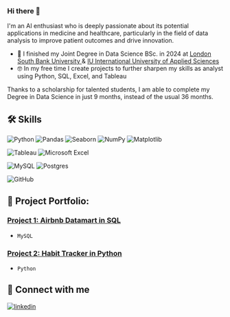 ### Hi there 👋
I'm an AI enthusiast who is deeply passionate about its potential applications in medicine and healthcare, particularly in the field of data analysis to improve patient outcomes and drive innovation.

- 🥅 I finished my Joint Degree in Data Science BSc. in 2024 at [London South Bank University
](https://www.lsbu.ac.uk/) & [IU International University of Applied Sciences](https://www.iu.org/bachelor/data-science/)
- 🤓 In my free time I create projects to further sharpen my skills as analyst using Python, SQL, Excel, and Tableau

Thanks to a scholarship for talented students, I am able to complete my Degree in Data Science in just 9 months, instead of the usual 36 months.

## 🛠 Skills
![Python](https://img.shields.io/badge/python-333333?style=for-the-badge&logo=python&logoColor=ffdd54)
![Pandas](https://img.shields.io/badge/pandas-%3333333.svg?style=for-the-badge&logo=pandas&logoColor=ffdd54)
![Seaborn](https://img.shields.io/badge/Seaborn-333333?style=for-the-badge&logo=Seaborn&logoColor=white)
![NumPy](https://img.shields.io/badge/numpy-%3333333.svg?style=for-the-badge&logo=numpy&logoColor=ffdd54)
![Matplotlib](https://img.shields.io/badge/Matplotlib-333333?style=for-the-badge&logo=Matplotlib&logoColor=white)

![Tableau](https://img.shields.io/badge/Tableau-217346?style=for-the-badge&logo=Tableau&logoColor=white)
![Microsoft Excel](https://img.shields.io/badge/Microsoft_Excel-217346?style=for-the-badge&logo=microsoft-excel&logoColor=white)

![MySQL](https://img.shields.io/badge/mysql-%23316192.svg?style=for-the-badge&logo=mysql&logoColor=white)
![Postgres](https://img.shields.io/badge/postgres-%23316192.svg?style=for-the-badge&logo=postgresql&logoColor=white)

![GitHub](https://img.shields.io/badge/github-%23121011.svg?style=for-the-badge&logo=github&logoColor=white)

## 🎒 Project Portfolio:
### [Project 1: Airbnb Datamart in SQL](https://github.com/bossikkokossik/airbnb_sql_datamart)
  - `MySQL`
### [Project 2: Habit Tracker in Python](https://github.com/bossikkokossik/habit_tracker)
  - `Python`



## 🔗 Connect with me
[![linkedin](https://img.shields.io/badge/linkedin-0A66C2?style=for-the-badge&logo=linkedin&logoColor=white)](https://www.linkedin.com/in/filipboss/)
<!--
**bossikkokossik/bossikkokossik** is a ✨ _special_ ✨ repository because its `README.md` (this file) appears on your GitHub profile.

Here are some ideas to get you started:

- 🔭 I’m currently working on ...
- 🌱 I’m currently learning ...
- 👯 I’m looking to collaborate on ...
- 🤔 I’m looking for help with ...
- 💬 Ask me about ...
- 📫 How to reach me: ...
- 😄 Pronouns: ...
- ⚡ Fun fact: ...
-->
